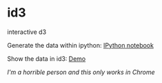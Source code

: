 id3
===

interactive d3

Generate the data within ipython:
[IPython notebook](http://nbviewer.ipython.org/gist/dalejung/8673503)

Show the data in id3:
[Demo](http://rawgithub.com/dalejung/id3/master/demo/lab_demo/lab_demo.html)

*I'm a horrible person and this only works in Chrome*

